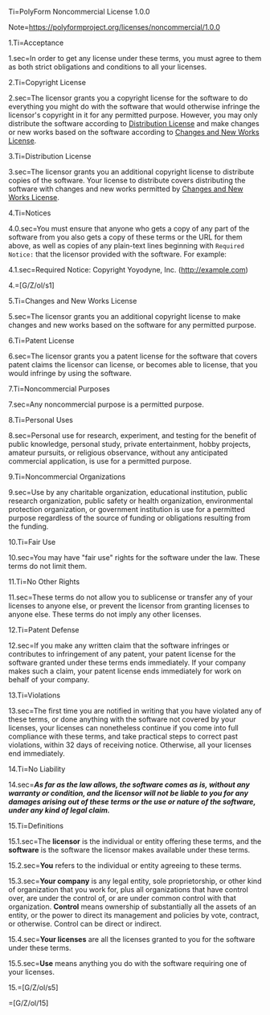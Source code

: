 Ti=PolyForm Noncommercial License 1.0.0 

Note=<https://polyformproject.org/licenses/noncommercial/1.0.0> 

1.Ti=Acceptance 

1.sec=In order to get any license under these terms, you must agree to them as both strict obligations and conditions to all your licenses. 

2.Ti=Copyright License 

2.sec=The licensor grants you a copyright license for the software to do everything you might do with the software that would otherwise infringe the licensor's copyright in it for any permitted purpose.  However, you may only distribute the software according to [Distribution License](#distribution-license) and make changes or new works based on the software according to [Changes and New Works License](#changes-and-new-works-license). 

3.Ti=Distribution License 

3.sec=The licensor grants you an additional copyright license to distribute copies of the software.  Your license to distribute covers distributing the software with changes and new works permitted by [Changes and New Works License](#changes-and-new-works-license). 

4.Ti=Notices 

4.0.sec=You must ensure that anyone who gets a copy of any part of the software from you also gets a copy of these terms or the URL for them above, as well as copies of any plain-text lines beginning with `Required Notice:` that the licensor provided with the software.  For example: 

4.1.sec=Required Notice: Copyright Yoyodyne, Inc. (http://example.com) 

4.=[G/Z/ol/s1] 

5.Ti=Changes and New Works License 

5.sec=The licensor grants you an additional copyright license to make changes and new works based on the software for any permitted purpose. 

6.Ti=Patent License 

6.sec=The licensor grants you a patent license for the software that covers patent claims the licensor can license, or becomes able to license, that you would infringe by using the software. 

7.Ti=Noncommercial Purposes 

7.sec=Any noncommercial purpose is a permitted purpose. 

8.Ti=Personal Uses 

8.sec=Personal use for research, experiment, and testing for the benefit of public knowledge, personal study, private entertainment, hobby projects, amateur pursuits, or religious observance, without any anticipated commercial application, is use for a permitted purpose. 

9.Ti=Noncommercial Organizations 

9.sec=Use by any charitable organization, educational institution, public research organization, public safety or health organization, environmental protection organization, or government institution is use for a permitted purpose regardless of the source of funding or obligations resulting from the funding. 

10.Ti=Fair Use 

10.sec=You may have "fair use" rights for the software under the law. These terms do not limit them. 

11.Ti=No Other Rights 

11.sec=These terms do not allow you to sublicense or transfer any of your licenses to anyone else, or prevent the licensor from granting licenses to anyone else.  These terms do not imply any other licenses. 

12.Ti=Patent Defense 

12.sec=If you make any written claim that the software infringes or contributes to infringement of any patent, your patent license for the software granted under these terms ends immediately. If your company makes such a claim, your patent license ends immediately for work on behalf of your company. 

13.Ti=Violations 

13.sec=The first time you are notified in writing that you have violated any of these terms, or done anything with the software not covered by your licenses, your licenses can nonetheless continue if you come into full compliance with these terms, and take practical steps to correct past violations, within 32 days of receiving notice.  Otherwise, all your licenses end immediately. 

14.Ti=No Liability 

14.sec=***As far as the law allows, the software comes as is, without any warranty or condition, and the licensor will not be liable to you for any damages arising out of these terms or the use or nature of the software, under any kind of legal claim.*** 

15.Ti=Definitions 

15.1.sec=The **licensor** is the individual or entity offering these terms, and the **software** is the software the licensor makes available under these terms. 

15.2.sec=**You** refers to the individual or entity agreeing to these terms. 

15.3.sec=**Your company** is any legal entity, sole proprietorship, or other kind of organization that you work for, plus all organizations that have control over, are under the control of, or are under common control with that organization.  **Control** means ownership of substantially all the assets of an entity, or the power to direct its management and policies by vote, contract, or otherwise.  Control can be direct or indirect. 

15.4.sec=**Your licenses** are all the licenses granted to you for the software under these terms. 

15.5.sec=**Use** means anything you do with the software requiring one of your licenses. 

15.=[G/Z/ol/s5]

=[G/Z/ol/15]